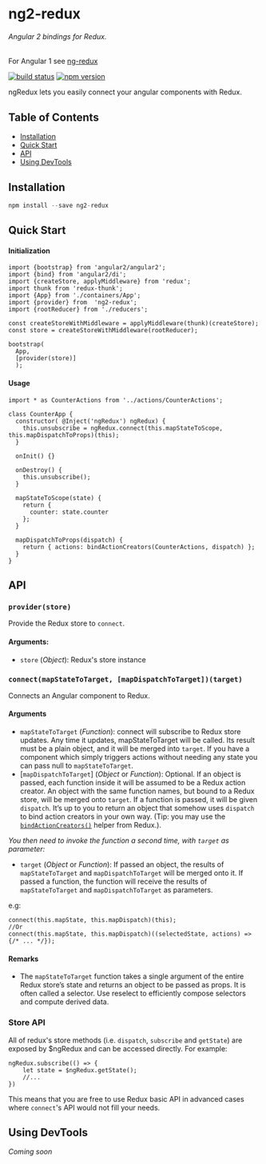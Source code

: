 # ng2-redux
###### Angular 2 bindings for Redux.

For Angular 1 see [ng-redux](https://github.com/wbuchwalter/ng-redux)

[![build status](https://img.shields.io/travis/wbuchwalter/ng2-redux/master.svg?style=flat-square)](https://travis-ci.org/wbuchwalter/ng2-redux)
[![npm version](https://img.shields.io/npm/v/ng2-redux.svg?style=flat-square)](https://www.npmjs.com/package/ng2-redux)

ngRedux lets you easily connect your angular components with Redux.


## Table of Contents

- [Installation](#installation)
- [Quick Start](#quick-start)
- [API](#api)
- [Using DevTools](#using-devtools)

## Installation

```js
npm install --save ng2-redux
```

## Quick Start

#### Initialization

```JS
import {bootstrap} from 'angular2/angular2';
import {bind} from 'angular2/di';
import {createStore, applyMiddleware} from 'redux';
import thunk from 'redux-thunk';
import {App} from './containers/App';
import {provider} from  'ng2-redux';
import {rootReducer} from './reducers';

const createStoreWithMiddleware = applyMiddleware(thunk)(createStore);
const store = createStoreWithMiddleware(rootReducer);

bootstrap(
  App,
  [provider(store)]
  );
```

#### Usage

```JS
import * as CounterActions from '../actions/CounterActions';

class CounterApp {
  constructor( @Inject('ngRedux') ngRedux) {
    this.unsubscribe = ngRedux.connect(this.mapStateToScope, this.mapDispatchToProps)(this);
  }

  onInit() {}

  onDestroy() {
    this.unsubscribe();
  }

  mapStateToScope(state) {
    return {
      counter: state.counter
    };
  }

  mapDispatchToProps(dispatch) {
    return { actions: bindActionCreators(CounterActions, dispatch) };
  }
}
```

## API

### `provider(store)`

Provide the Redux store to `connect`.

#### Arguments: 
* `store` \(*Object*): Redux's store instance

### `connect(mapStateToTarget, [mapDispatchToTarget])(target)`

Connects an Angular component to Redux.

#### Arguments
* `mapStateToTarget` \(*Function*): connect will subscribe to Redux store updates. Any time it updates, mapStateToTarget will be called. Its result must be a plain object, and it will be merged into `target`. If you have a component which simply triggers actions without needing any state you can pass null to `mapStateToTarget`.
* [`mapDispatchToTarget`] \(*Object* or *Function*): Optional. If an object is passed, each function inside it will be assumed to be a Redux action creator. An object with the same function names, but bound to a Redux store, will be merged onto `target`. If a function is passed, it will be given `dispatch`. It’s up to you to return an object that somehow uses `dispatch` to bind action creators in your own way. (Tip: you may use the [`bindActionCreators()`](http://gaearon.github.io/redux/docs/api/bindActionCreators.html) helper from Redux.).

*You then need to invoke the function a second time, with `target` as parameter:*
* `target` \(*Object* or *Function*): If passed an object, the results of `mapStateToTarget` and `mapDispatchToTarget` will be merged onto it. If passed a function, the function will receive the results of `mapStateToTarget` and `mapDispatchToTarget` as parameters.

e.g:
```JS 
connect(this.mapState, this.mapDispatch)(this);
//Or
connect(this.mapState, this.mapDispatch)((selectedState, actions) => {/* ... */});
```


#### Remarks
* The `mapStateToTarget` function takes a single argument of the entire Redux store’s state and returns an object to be passed as props. It is often called a selector. Use reselect to efficiently compose selectors and compute derived data.


### Store API
All of redux's store methods (i.e. `dispatch`, `subscribe` and `getState`) are exposed by $ngRedux and can be accessed directly. For example:

```JS
ngRedux.subscribe(() => {
    let state = $ngRedux.getState();
    //...
})
```

This means that you are free to use Redux basic API in advanced cases where `connect`'s API would not fill your needs.


## Using DevTools
*Coming soon*
